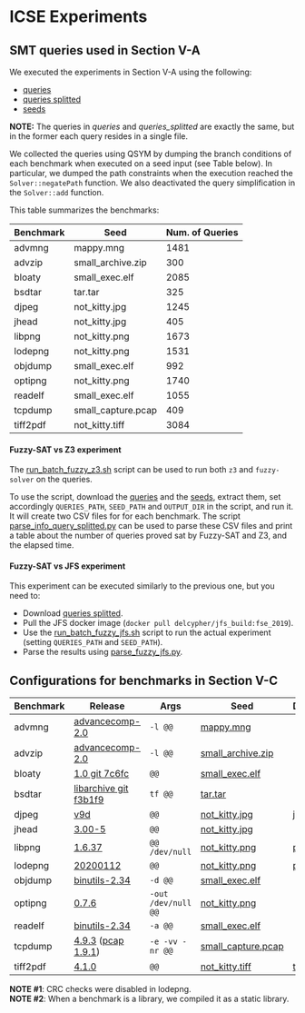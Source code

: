# ICSE Experiments

## SMT queries used in Section V-A

We executed the experiments in Section V-A using the following:
* [queries](https://drive.google.com/file/d/1aTBMcWr6pzPNkVyJQnHqpxi2_xz8qgeu/view?usp=sharing)
* [queries splitted](https://drive.google.com/file/d/1MirAWRtEZmDubAsQrAUW62Woi5hnCwCy/view?usp=sharing)
* [seeds](https://drive.google.com/file/d/1x9da_dbbaI6DOPScbWzfl5K_WzStLy3L/view?usp=sharing)

**NOTE:** The queries in *queries* and *queries_splitted* are exactly the same, but in the former each query resides in a single file.

We collected the queries using QSYM by dumping the branch conditions of each benchmark when executed on a seed input (see Table below). In particular, we dumped the path constraints when the execution reached the `Solver::negatePath` function. We also deactivated the query simplification in the `Solver::add` function.

This table summarizes the benchmarks:

| Benchmark | Seed               | Num. of Queries |
|-----------|--------------------|-----------------|
| advmng    | mappy.mng          | 1481            |
| advzip    | small_archive.zip  | 300             |
| bloaty    | small_exec.elf     | 2085            |
| bsdtar    | tar.tar            | 325             |
| djpeg     | not_kitty.jpg      | 1245            |
| jhead     | not_kitty.jpg      | 405             |
| libpng    | not_kitty.png      | 1673            |
| lodepng   | not_kitty.png      | 1531            |
| objdump   | small_exec.elf     | 992             |
| optipng   | not_kitty.png      | 1740            |
| readelf   | small_exec.elf     | 1055            |
| tcpdump   | small_capture.pcap | 409             |
| tiff2pdf  | not_kitty.tiff     | 3084            |

#### Fuzzy-SAT vs Z3 experiment

The [run_batch_fuzzy_z3.sh](https://github.com/season-lab/fuzzy-sat/blob/dev/scripts/run_batch_fuzzy_z3.sh) script can be used to run both `z3` and `fuzzy-solver` on the queries.

To use the script, download the [queries](https://drive.google.com/file/d/1aTBMcWr6pzPNkVyJQnHqpxi2_xz8qgeu/view?usp=sharing) and the [seeds](https://drive.google.com/file/d/1x9da_dbbaI6DOPScbWzfl5K_WzStLy3L/view?usp=sharing), extract them, set accordingly `QUERIES_PATH`, `SEED_PATH` and `OUTPUT_DIR` in the script, and run it. It will create two CSV files for for each benchmark. The script [parse_info_query_splitted.py](https://github.com/season-lab/fuzzy-sat/blob/dev/scripts/parse_info_query_splitted.py) can be used to parse these CSV files and print a table about the number of queries proved sat by Fuzzy-SAT and Z3, and the elapsed time.

#### Fuzzy-SAT vs JFS experiment

This experiment can be executed similarly to the previous one, but you need to:
- Download [queries splitted](https://drive.google.com/file/d/1MirAWRtEZmDubAsQrAUW62Woi5hnCwCy/view?usp=sharing).
- Pull the JFS docker image (`docker pull delcypher/jfs_build:fse_2019`).
- Use the [run_batch_fuzzy_jfs.sh](https://github.com/season-lab/fuzzy-sat/blob/master/scripts/run_batch_fuzzy_jfs.sh) script to run the actual experiment (setting `QUERIES_PATH` and `SEED_PATH`).
- Parse the results using [parse_fuzzy_jfs.py](https://github.com/season-lab/fuzzy-sat/blob/master/scripts/parse_fuzzy_jfs.py).

## Configurations for benchmarks in Section V-C

| Benchmark | Release | Args | Seed | Dictionary | Driver |
|---|---|---|---|---|---|
| advmng | [advancecomp-2.0](https://github.com/SoftSec-KAIST/Eclipser-Artifact/tree/master/docker-scripts/setup-scripts/packages-src) | `-l @@` | [mappy.mng](https://github.com/amadvance/advancecomp/blob/master/test/mappy.mng) | | |
| advzip | [advancecomp-2.0](https://github.com/SoftSec-KAIST/Eclipser-Artifact/tree/master/docker-scripts/setup-scripts/packages-src) | `-l @@` | [small_archive.zip](https://github.com/google/AFL/blob/master/testcases/archives/common/zip/small_archive.zip) | | |
| bloaty | [1.0 git 7c6fc](https://github.com/google/bloaty/tree/7cf6c58688ca756147896d7bc2aaf96988e45d3b) | `@@` | [small_exec.elf](https://github.com/google/AFL/blob/master/testcases/others/elf/small_exec.elf) | | |
| bsdtar | [libarchive git f3b1f9](https://github.com/libarchive/libarchive/tree/f3b1f9f239c580b38f4d1197a40c6dde9753672e) | `tf @@` | [tar.tar](https://github.com/mathiasbynens/small/blob/master/tar.tar) | | |
| djpeg | [v9d](http://www.ijg.org/files/jpegsrc.v9d.tar.gz) | `@@` | [not_kitty.jpg](https://github.com/google/AFL/blob/master/testcases/images/jpeg/not_kitty.jpg) | [jpeg.dict](https://github.com/google/AFL/blob/master/dictionaries/jpeg.dict) | |
| jhead | [3.00-5](https://github.com/SoftSec-KAIST/Eclipser-Artifact/tree/master/docker-scripts/setup-scripts/packages-src) | `@@` | [not_kitty.jpg](https://github.com/google/AFL/blob/master/testcases/images/jpeg/not_kitty.jpg) | | |
| libpng | [1.6.37](https://sourceforge.net/projects/libpng/files/libpng16/1.6.37/) | `@@ /dev/null` | [not_kitty.png](https://github.com/google/AFL/blob/master/testcases/images/png/not_kitty.png) | [png.dict](https://github.com/google/AFL/blob/master/dictionaries/png.dict) | [driver.c](https://sites.cs.ucsb.edu/~pconrad/cs32/15F/lect/11.25/libpngCpp/libpngExample1.cpp) |
| lodepng | [20200112](https://lodev.org/lodepng/) | `@@` | [not_kitty.png](https://github.com/google/AFL/blob/master/testcases/images/png/not_kitty.png) | [png.dict](https://github.com/google/AFL/blob/master/dictionaries/png.dict) | |
| objdump | [binutils-2.34](https://ftp.gnu.org/gnu/binutils/binutils-2.34.tar.gz) | `-d @@` | [small_exec.elf](https://github.com/google/AFL/blob/master/testcases/others/elf/small_exec.elf) | | |
| optipng | [0.7.6](https://github.com/SoftSec-KAIST/Eclipser-Artifact/tree/master/docker-scripts/setup-scripts/packages-src) | `-out /dev/null @@` | [not_kitty.png](https://github.com/google/AFL/blob/master/testcases/images/png/not_kitty.png) | | |
| readelf | [binutils-2.34](https://ftp.gnu.org/gnu/binutils/binutils-2.34.tar.gz) | `-a @@` | [small_exec.elf](https://github.com/google/AFL/blob/master/testcases/others/elf/small_exec.elf) | | |
| tcpdump | [4.9.3](https://www.tcpdump.org/release/tcpdump-4.9.3.tar.gz) ([pcap 1.9.1](https://www.tcpdump.org/release/libpcap-1.9.1.tar.gz)) | `-e -vv -nr @@` | [small_capture.pcap](https://github.com/google/AFL/blob/master/testcases/others/pcap/small_capture.pcap) | | |
| tiff2pdf | [4.1.0](https://download.osgeo.org/libtiff/tiff-4.1.0.tar.gz) | `@@` | [not_kitty.tiff](https://github.com/google/AFL/blob/master/testcases/images/tiff/not_kitty.tiff) | [tiff.dict](https://github.com/google/AFL/blob/master/dictionaries/tiff.dict) | |


**NOTE #1**: CRC checks were disabled in lodepng.  
**NOTE #2**: When a benchmark is a library, we compiled it as a static library.
		
